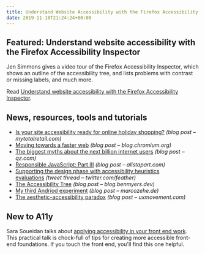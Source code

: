 ```yaml
---
title: Understand Website Accessibility with the Firefox Accessibility Inspector and More
date: 2019-11-18T21:24:24+00:00
---
```


## Featured: Understand website accessibility with the Firefox Accessibility Inspector

Jen Simmons gives a video tour of the Firefox Accessibility Inspector, which shows an outline of the accessibility tree, and lists problems with contrast or missing labels, and much more.

Read [Understand website accessibility with the Firefox Accessibility Inspector](https://www.youtube.com/watch?v=7mqqgIxX_NU).

## News, resources, tools and tutorials

* [Is your site accessibility ready for online holiday shopping?](https://www.mytotalretail.com/article/is-your-site-accessibility-ready-for-online-holiday-shopping/) _(blog post – mytotalretail.com)_
* [Moving towards a faster web](https://blog.chromium.org/2019/11/moving-towards-faster-web.html) _(blog post – blog.chromium.org)_
* [The biggest myths about the next billion internet users](https://qz.com/1669754/tech-companies-misunderstand-the-next-billion-internet-users/) _(blog post – qz.com)_
* [Responsible JavaScript: Part III](https://alistapart.com/article/responsible-javascript-part-3/) _(blog post – alistapart.com)_
* [Supporting the design phase with accessibility heuristics evaluations](https://twitter.com/feather/status/1194828635217289216) _(tweet thread – twitter.com/feather)_
* [The Accessibility Tree](https://blog.benmyers.dev/accessibility-tree/) _(blog post – blog.benmyers.dev)_
* [My third Andriod experiment](https://marcozehe.de/2019/11/17/my-third-android-experiment/) _(blog post – marcozehe.de)_
* [The aesthetic-accessibility paradox](https://uxmovement.com/thinking/the-aesthetic-accessibility-paradox/) _(blog post – uxmovement.com)_

## New to A11y

Sara Soueidan talks about [applying accessibility in your front end work](https://vimeo.com/367882926). This practical talk is chock-full of tips for creating more accessible front-end foundations. If you touch the front end, you'll find this one helpful.